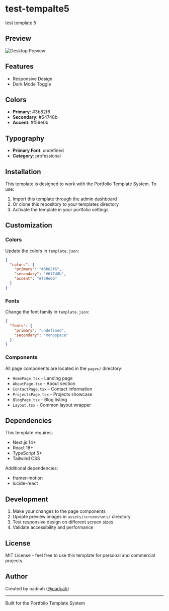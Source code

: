 # test-tempalte5

test template 5

## Preview

![Desktop Preview](assets/screenshots/preview.png)

## Features

- Responsive Design
- Dark Mode Toggle

## Colors

- **Primary**: #3b82f6
- **Secondary**: #64748b
- **Accent**: #f59e0b

## Typography

- **Primary Font**: undefined
- **Category**: professional

## Installation

This template is designed to work with the Portfolio Template System. To use:

1. Import this template through the admin dashboard
2. Or clone this repository to your templates directory
3. Activate the template in your portfolio settings

## Customization

### Colors

Update the colors in `template.json`:

```json
{
  "colors": {
    "primary": "#3b82f6",
    "secondary": "#64748b",
    "accent": "#f59e0b"
  }
}
```

### Fonts

Change the font family in `template.json`:

```json
{
  "fonts": {
    "primary": "undefined",
    "secondary": "monospace"
  }
}
```

### Components

All page components are located in the `pages/` directory:

- `HomePage.tsx` - Landing page
- `AboutPage.tsx` - About section
- `ContactPage.tsx` - Contact information
- `ProjectsPage.tsx` - Projects showcase
- `BlogPage.tsx` - Blog listing
- `Layout.tsx` - Common layout wrapper

## Dependencies

This template requires:

- Next.js 14+
- React 18+
- TypeScript 5+
- Tailwind CSS

Additional dependencies:
- framer-motion
- lucide-react

## Development

1. Make your changes to the page components
2. Update preview images in `assets/screenshots/` directory
3. Test responsive design on different screen sizes
4. Validate accessibility and performance

## License

MIT License - feel free to use this template for personal and commercial projects.

## Author

Created by oadcah ([@oadcah](https://github.com/oadcah))

---

Built for the Portfolio Template System